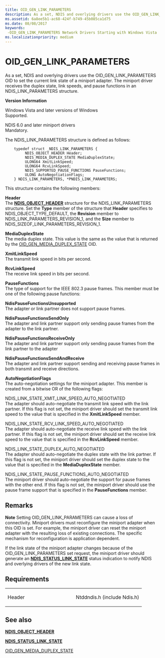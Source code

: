 ```yaml
---
title: OID_GEN_LINK_PARAMETERS
description: As a set, NDIS and overlying drivers use the OID_GEN_LINK_PARAMETERS OID to set the current link state of a miniport adapter. The miniport driver receives the duplex state, link speeds, and pause functions in an NDIS_LINK_PARAMETERS structure.
ms.assetid: 6a8ee5b1-ac68-424f-b749-45b085ca1d75
ms.date: 08/08/2017
keywords: 
 -OID_GEN_LINK_PARAMETERS Network Drivers Starting with Windows Vista
ms.localizationpriority: medium
---
```


# OID\_GEN\_LINK\_PARAMETERS


As a set, NDIS and overlying drivers use the OID\_GEN\_LINK\_PARAMETERS OID to set the current link state of a miniport adapter. The miniport driver receives the duplex state, link speeds, and pause functions in an NDIS\_LINK\_PARAMETERS structure.

**Version Information**

<a href="" id="windows-vista-and-later-versions-of-windows"></a>Windows Vista and later versions of Windows  
Supported.

<a href="" id="ndis-6-0-and-later-miniport-drivers"></a>NDIS 6.0 and later miniport drivers  
Mandatory.

The NDIS\_LINK\_PARAMETERS structure is defined as follows:

```ManagedCPlusPlus
    typedef struct _NDIS_LINK_PARAMETERS {
         NDIS_OBJECT_HEADER Header;
         NDIS_MEDIA_DUPLEX_STATE MediaDuplexState;
         ULONG64 XmitLinkSpeed;
         ULONG64 RcvLinkSpeed;
         NDIS_SUPPORTED_PAUSE_FUNCTIONS PauseFunctions;
         ULONG AutoNegotiationFlags;
    } NDIS_LINK_PARAMETERS, *PNDIS_LINK_PARAMETERS;
```




This structure contains the following members:

<a href="" id="header"></a>**Header**  
The [**NDIS\_OBJECT\_HEADER**](https://docs.microsoft.com/windows-hardware/drivers/ddi/content/ntddndis/ns-ntddndis-_ndis_object_header) structure for the NDIS\_LINK\_PARAMETERS structure. Set the **Type** member of the structure that **Header** specifies to NDIS\_OBJECT\_TYPE\_DEFAULT, the **Revision** member to NDIS\_LINK\_PARAMETERS\_REVISION\_1, and the **Size** member to NDIS\_SIZEOF\_LINK\_PARAMETERS\_REVISION\_1.

<a href="" id="mediaduplexstate"></a>**MediaDuplexState**  
The media duplex state. This value is the same as the value that is returned by the [OID\_GEN\_MEDIA\_DUPLEX\_STATE](oid-gen-media-duplex-state.md) OID.

<a href="" id="xmitlinkspeed"></a>**XmitLinkSpeed**  
The transmit link speed in bits per second.

<a href="" id="rcvlinkspeed"></a>**RcvLinkSpeed**  
The receive link speed in bits per second.

<a href="" id="pausefunctions"></a>**PauseFunctions**  
The type of support for the IEEE 802.3 pause frames. This member must be one of the following pause functions:

<a href="" id="ndispausefunctionsunsupported"></a>**NdisPauseFunctionsUnsupported**  
The adapter or link partner does not support pause frames.

<a href="" id="ndispausefunctionssendonly"></a>**NdisPauseFunctionsSendOnly**  
The adapter and link partner support only sending pause frames from the adapter to the link partner.

<a href="" id="ndispausefunctionsreceiveonly"></a>**NdisPauseFunctionsReceiveOnly**  
The adapter and link partner support only sending pause frames from the link partner to the adapter

<a href="" id="ndispausefunctionssendandreceive"></a>**NdisPauseFunctionsSendAndReceive**  
The adapter and link partner support sending and receiving pause frames in both transmit and receive directions.

<a href="" id="autonegotiationflags"></a>**AutoNegotiationFlags**  
The auto-negotiation settings for the miniport adapter. This member is created from a bitwise OR of the following flags:

<a href="" id="ndis-link-state-xmit-link-speed-auto-negotiated"></a>NDIS\_LINK\_STATE\_XMIT\_LINK\_SPEED\_AUTO\_NEGOTIATED  
The adapter should auto-negotiate the transmit link speed with the link partner. If this flag is not set, the miniport driver should set the transmit link speed to the value that is specified in the **XmitLinkSpeed** member.

<a href="" id="ndis-link-state-rcv-link-speed-auto-negotiated"></a>NDIS\_LINK\_STATE\_RCV\_LINK\_SPEED\_AUTO\_NEGOTIATED  
The adapter should auto-negotiate the receive link speed with the link partner. If this flag is not set, the miniport driver should set the receive link speed to the value that is specified in the **RcvLinkSpeed** member.

<a href="" id="ndis-link-state-duplex-auto-negotiated"></a>NDIS\_LINK\_STATE\_DUPLEX\_AUTO\_NEGOTIATED  
The adapter should auto-negotiate the duplex state with the link partner. If this flag is not set, the miniport driver should set the duplex state to the value that is specified in the **MediaDuplexState** member.

<a href="" id="ndis-link-state-pause-functions-auto-negotiated"></a>NDIS\_LINK\_STATE\_PAUSE\_FUNCTIONS\_AUTO\_NEGOTIATED  
The miniport driver should auto-negotiate the support for pause frames with the other end. If this flag is not set, the miniport driver should use the pause frame support that is specified in the **PauseFunctions** member.

Remarks
-------

**Note**  Setting OID\_GEN\_LINK\_PARAMETERS can cause a loss of connectivity. Miniport drivers must reconfigure the miniport adapter when this OID is set. For example, the miniport driver can reset the miniport adapter with the resulting loss of existing connections. The specific mechanism for reconfiguration is application dependent.



If the link state of the miniport adapter changes because of the OID\_GEN\_LINK\_PARAMETERS set request, the miniport driver should generate an [**NDIS\_STATUS\_LINK\_STATE**](https://docs.microsoft.com/windows-hardware/drivers/network/ndis-status-link-state) status indication to notify NDIS and overlying drivers of the new link state.

Requirements
------------

<table>
<colgroup>
<col width="50%" />
<col width="50%" />
</colgroup>
<tbody>
<tr class="odd">
<td><p>Header</p></td>
<td>Ntddndis.h (include Ndis.h)</td>
</tr>
</tbody>
</table>

## See also


[**NDIS\_OBJECT\_HEADER**](https://docs.microsoft.com/windows-hardware/drivers/ddi/content/ntddndis/ns-ntddndis-_ndis_object_header)

[**NDIS\_STATUS\_LINK\_STATE**](https://docs.microsoft.com/windows-hardware/drivers/network/ndis-status-link-state)

[OID\_GEN\_MEDIA\_DUPLEX\_STATE](oid-gen-media-duplex-state.md)








